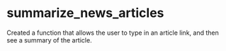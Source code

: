 # summarize_news_articles
Created a function that allows the user to type in an article link, and then see a summary of the article.
